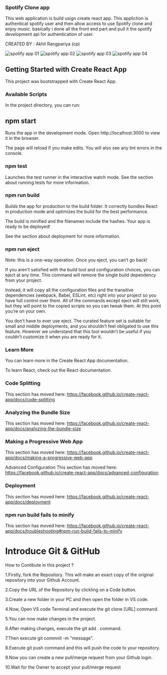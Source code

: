 ###  Spotify Clone app 

This web application is build usign create react app. This appliction is authenticat spotify user and then allow access to use Spotify clone and enjoy music. basically i done all the front end part and pull it the spotify development api for authentication of user. 

CREATED BY : Akhil Rangpariya (cp)

![spotify app 01](https://user-images.githubusercontent.com/99761772/211197025-e3c6cec8-cf2f-444e-a4ca-77bcf8519af1.png)
![spotify app 02](https://user-images.githubusercontent.com/99761772/211197027-af24efd7-8fc8-41c5-88b5-4f385b70f77b.png)
![spotify app 03](https://user-images.githubusercontent.com/99761772/211197032-1a9a5d9d-36c5-443d-8db6-198d5970d25c.png)
![spotify app 04](https://user-images.githubusercontent.com/99761772/211197042-06e23d7c-3f1f-4909-bbfa-c08f685bf181.png)

##      Getting Started with Create React App
This project was bootstrapped with Create React App.

### Available Scripts
In the project directory, you can run:

## npm start
Runs the app in the development mode.
Open http://localhost:3000 to view it in the browser.

The page will reload if you make edits.
You will also see any lint errors in the console.

###  npm test
Launches the test runner in the interactive watch mode.
See the section about running tests for more information.

###  npm run build
Builds the app for production to the build folder.
It correctly bundles React in production mode and optimizes the build for the best performance.

The build is minified and the filenames include the hashes.
Your app is ready to be deployed!

See the section about deployment for more information.

###  npm run eject
Note: this is a one-way operation. Once you eject, you can’t go back!

If you aren’t satisfied with the build tool and configuration choices, you can eject at any time. This command will remove the single build dependency from your project.

Instead, it will copy all the configuration files and the transitive dependencies (webpack, Babel, ESLint, etc) right into your project so you have full control over them. All of the commands except eject will still work, but they will point to the copied scripts so you can tweak them. At this point you’re on your own.

You don’t have to ever use eject. The curated feature set is suitable for small and middle deployments, and you shouldn’t feel obligated to use this feature. However we understand that this tool wouldn’t be useful if you couldn’t customize it when you are ready for it.

###  Learn More
You can learn more in the Create React App documentation.

To learn React, check out the React documentation.

###  Code Splitting
This section has moved here: https://facebook.github.io/create-react-app/docs/code-splitting

###  Analyzing the Bundle Size
This section has moved here: https://facebook.github.io/create-react-app/docs/analyzing-the-bundle-size

###  Making a Progressive Web App
This section has moved here: https://facebook.github.io/create-react-app/docs/making-a-progressive-web-app

Advanced Configuration
This section has moved here: https://facebook.github.io/create-react-app/docs/advanced-configuration

### Deployment
This section has moved here: https://facebook.github.io/create-react-app/docs/deployment

### npm run build fails to minify
This section has moved here: https://facebook.github.io/create-react-app/docs/troubleshooting#npm-run-build-fails-to-minify

#    Introduce Git & GitHub
How to Contibute in this project ?

1.Firstly, fork the Repository. This will make an exact copy of the original repository into your Github Account.

2.Copy the URL of the Repository by clickling on a Code button.

3.Create a new folder in your PC and then open the folder in VS code.

4.Now, Open VS code Terminal and execute the git clone [URL] command.

5.You can now make changes in the project.

6.After making changes, execute the git add . command.

7.Then execute git commnit -m "message".

8.Execute git push command and this will push the code to your repository.

9.Now you can create a new pull/merge request from your Github login.

10.Wait for the Owner to accept your pull/merge request

